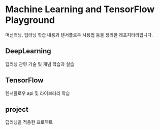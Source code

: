 # Machine Learning and TensorFlow Playground

머신러닝, 딥러닝 학습 내용과 텐서플로우 사용법 등을 정리한 레포지터리입니다.

## DeepLearning

딥러닝 관련 기술 및 개념 학습과 실습

## TensorFlow

텐서플로우 api 및 라이브러리 학습

## project

딥러닝을 적용한 프로젝트

